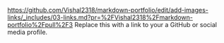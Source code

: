 https://github.com/Vishal2318/markdown-portfolio/edit/add-images-links/_includes/03-links.md?pr=%2FVishal2318%2Fmarkdown-portfolio%2Fpull%2F3
Replace this with a link to your a GitHub or social media profile.

